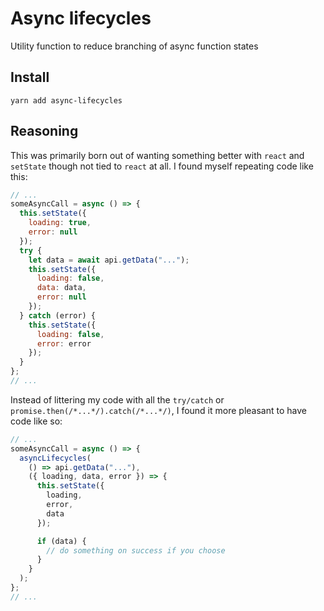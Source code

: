 # Async lifecycles

Utility function to reduce branching of async function states

## Install

`yarn add async-lifecycles`

## Reasoning

This was primarily born out of wanting something better with `react` and `setState` though not tied to `react` at all.
I found myself repeating code like this:

```js
// ...
someAsyncCall = async () => {
  this.setState({
    loading: true,
    error: null
  });
  try {
    let data = await api.getData("...");
    this.setState({
      loading: false,
      data: data,
      error: null
    });
  } catch (error) {
    this.setState({
      loading: false,
      error: error
    });
  }
};
// ...
```

Instead of littering my code with all the `try/catch` or `promise.then(/*...*/).catch(/*...*/)`, I found it more pleasant to have code like so:

```js
// ...
someAsyncCall = async () => {
  asyncLifecycles(
    () => api.getData("..."),
    ({ loading, data, error }) => {
      this.setState({
        loading,
        error,
        data
      });

      if (data) {
        // do something on success if you choose
      }
    }
  );
};
// ...
```
